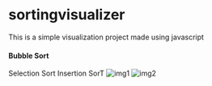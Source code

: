 # sortingvisualizer
This is a simple visualization project made using javascript
#### Bubble Sort
Selection Sort
Insertion SorT
![img1](https://user-images.githubusercontent.com/94789102/205270541-ae73e9d9-c83f-4fae-93db-da61ce826196.png)
![img2](https://user-images.githubusercontent.com/94789102/205270566-45baaae8-7258-41df-acf7-71f52f4fc7c1.png)


